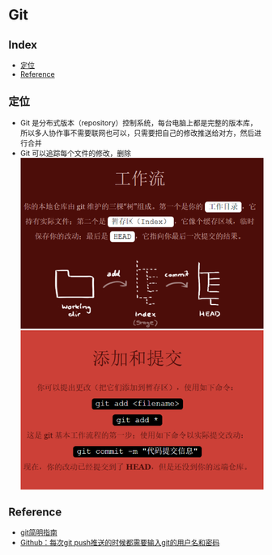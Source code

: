Git
===

Index
---
- [定位](#定位)
- [Reference](#Reference)

## 定位
- Git 是分布式版本（repository）控制系统，每台电脑上都是完整的版本库，所以多人协作事不需要联网也可以，只需要把自己的修改推送给对方，然后进行合并
- Git 可以追踪每个文件的修改，删除<br/>
![示例](../图片/git工作流.PNG)
![示例](../图片/git添加和提交.PNG)

## Reference
- [git简明指南](https://www.runoob.com/manual/git-guide/)
- [Github：每次git push推送的时候都需要输入git的用户名和密码](https://blog.csdn.net/whbing1471/article/details/52066688)
